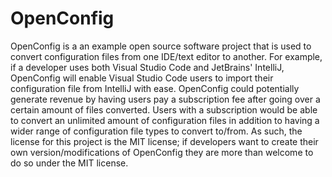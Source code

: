 # OpenConfig

OpenConfig is a an example open source software project that is used to convert configuration files from one IDE/text editor to another. For example, if a developer uses both Visual Studio Code and JetBrains' IntelliJ, OpenConfig will enable Visual Studio Code users to import their configuration file from IntelliJ with ease. OpenConfig could potentially generate revenue by having users pay a subscription fee after going over a certain amount of files converted. Users with a subscription would be able to convert an unlimited amount of configuration files in addition to having a wider range of configuration file types to convert to/from. As such, the license for this project is the MIT license; if developers want to create their own version/modifications of OpenConfig they are more than welcome to do so under the MIT license.
